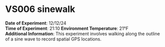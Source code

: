 # VS006 sinewalk

**Date of Experiment**: 12/12/24  
**Time of Experiment**: 21:10 
**Environment Temperature**: 21°F  
**Additional Information**: This experiment involves walking along the outline of a sine wave to record spatial GPS locations.
